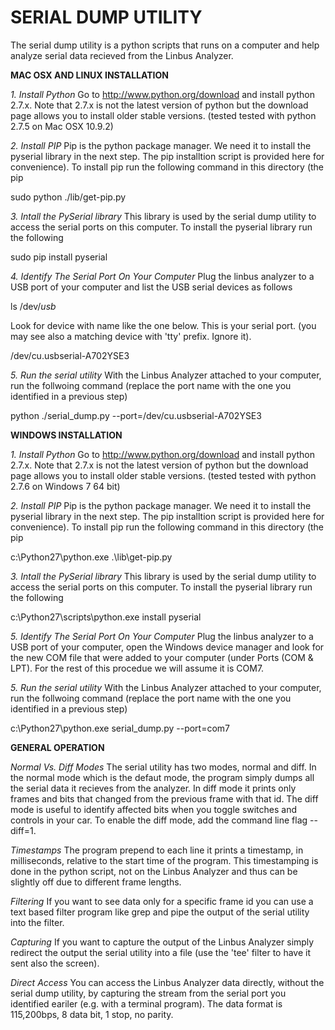 SERIAL DUMP UTILITY
===================

The serial dump utility is a python scripts that runs on a computer and help analyze serial data
recieved from the Linbus Analyzer.

**MAC OSX AND LINUX INSTALLATION**

*1. Install Python*
Go to http://www.python.org/download and install python 2.7.x. Note that 2.7.x is not the latest version
of python but the download page allows you to install older stable versions. 
(tested tested with python 2.7.5 on Mac OSX 10.9.2)

*2. Install PIP*
Pip is the python package manager. We need it to install the pyserial library in the next step. 
The pip installtion script is provided here for convenience). To install pip run the following command in this directory (the pip 

sudo python ./lib/get-pip.py

*3. Intall the PySerial library*
This library is used by the serial dump utility to access the serial ports on this computer. To install the pyserial library run the
following

sudo pip install pyserial

*4. Identify The Serial Port On Your Computer*
Plug the linbus analyzer to a USB port of your computer and list the USB serial devices as follows

ls /dev/*usb*

Look for device with name like the one below. This is your serial port. (you may see also a matching device with 'tty' prefix. Ignore it).

/dev/cu.usbserial-A702YSE3

*5. Run the serial utility*
With the Linbus Analyzer attached to your computer, run the follwoing command (replace the port name with the one you identified in a previous step)

python ./serial_dump.py --port=/dev/cu.usbserial-A702YSE3


**WINDOWS INSTALLATION**

*1. Install Python*
Go to http://www.python.org/download and install python 2.7.x. Note that 2.7.x is not the latest version
of python but the download page allows you to install older stable versions. 
(tested tested with python 2.7.6 on Windows 7 64 bit)

*2. Install PIP*
Pip is the python package manager. We need it to install the pyserial library in the next step. 
The pip installtion script is provided here for convenience). To install pip run the following command in this directory (the pip 

c:\Python27\python.exe .\lib\get-pip.py

*3. Intall the PySerial library*
This library is used by the serial dump utility to access the serial ports on this computer. To install the pyserial library run the
following

c:\Python27\scripts\python.exe install pyserial

*5. Identify The Serial Port On Your Computer*
Plug the linbus analyzer to a USB port of your computer, open the Windows device manager and look for the new COM file that were added to your computer (under Ports (COM & LPT). For the rest of this procedue we will assume it is COM7.

*5. Run the serial utility*
With the Linbus Analyzer attached to your computer, run the follwoing command (replace the port name with the one you identified in a previous step)

c:\Python27\python.exe serial_dump.py --port=com7


**GENERAL OPERATION**

*Normal Vs. Diff Modes*
The serial utility has two modes, normal and diff. In the normal mode which is the defaut mode, the program simply dumps all the serial data it recieves from the analyzer. In diff mode it prints only frames and bits that changed from the previous frame with that id. 
The diff mode is useful to identify affected bits when you toggle switches and controls in your car. To enable the diff mode, add the command line flag --diff=1.

*Timestamps*
The program prepend to each line it prints a timestamp, in milliseconds, relative to the start time of the program. This timestamping is done in the python script, not on the Linbus Analyzer and thus can be slightly off due to different frame lengths.

*Filtering*
If you want to see data only for a specific frame id you can use a text based filter program like grep and pipe the output of the serial utility into the filter.

*Capturing*
If you want to capture the output of the Linbus Analyzer simply redirect the output the serial utility into a file (use the 'tee' filter to have it sent also the screen).

*Direct Access*
You can access the Linbus Analyzer data directly, without the serial dump utility, by capturing the stream from the serial port you identified eariler (e.g. with a terminal program). The data format is 115,200bps, 8 data bit, 1 stop, no parity.



